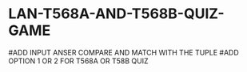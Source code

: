# LAN-T568A-AND-T568B-QUIZ-GAME

#ADD INPUT ANSER COMPARE AND MATCH WITH THE TUPLE 
#ADD OPTION 1 OR 2 FOR T568A OR T58B QUIZ
